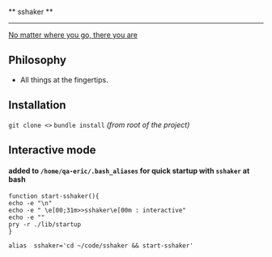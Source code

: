 ** sshaker **
*************

  [No matter where you go, there you are](http://www.youtube.com/watch?v=jv_jkju_iZg)

## Philosophy
  * All things at the fingertips.


## Installation
```git clone <>```
```bundle install``` *(from root of the project)*

## Interactive mode

#### added to `/home/qa-eric/.bash_aliases` for quick startup with ```sshaker``` at bash

```
function start-sshaker(){
echo -e "\n"
echo -e " \e[00;31m>>sshaker\e[00m : interactive"
echo -e ""
pry -r ./lib/startup
}

alias  sshaker='cd ~/code/sshaker && start-sshaker'
```